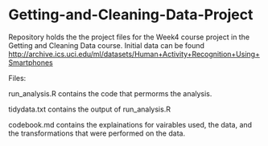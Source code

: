 # Getting-and-Cleaning-Data-Project

Repository holds the the project files for the Week4 course project in the Getting and Cleaning Data course.
Initial data can be found http://archive.ics.uci.edu/ml/datasets/Human+Activity+Recognition+Using+Smartphones

Files:

run_analysis.R contains the code that permorms the analysis.

tidydata.txt contains the output of run_analysis.R

codebook.md contains the explainations for vairables used, the data, and the transformations that were performed on the data.
